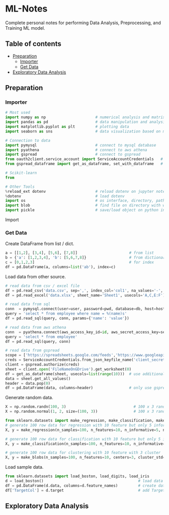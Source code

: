 # ML-Notes
Complete personal notes for performing Data Analysis, Preprocessing, and Training ML model.
## Table of contents
- [Preparation](#Preparation)
	- [Importer](#Importer)
	- [Get Data](#Get-Data)
- [Exploratory Data Analysis](#Exploratory-Data-Analysis)


## Preparation
### Importer
```python
# Most used
import numpy as np                      # numerical analysis and matrix computation 
import pandas as pd                     # data manipulation and analysis on tabular data
import matplotlib.pyplot as plt         # plotting data
import seaborn as sns                   # data visualization based on matplotlib

# Connection to data
import pymysql                          # connect to mysql database
import pyathena                         # connect to aws athena
import gspread                          # connect to gspread
from oauth2client.service_account import ServiceAccountCredentials   # google auth
from gspread_dataframe import get_as_dataframe, set_with_dataframe   # library i/o directly from df

# Scikit-learn
from

# Other Tools
%reload_ext dotenv                      # reload dotenv on jupyter notebook
%dotenv                                 # load dotenv
import os                               # os interface, directory, path
import blob                             # find file on directory with wildcard
import pickle                           # save/load object on python into/from binary file


```
Import 
### Get Data
Create DataFrame from list / dict.
```python
a = [[1,2], [3,4], [5,6], [7,8]]                       # from list
b = {'a': [1,2,3,4], 'b': [5,6,7,8]}                   # from dictionary
c = [0,1,2,3]                                          # for index
df = pd.DataFrame(a, columns=list('ab'), index=c)
```
Load data from other source.
```python
# read data from csv / excel file
df = pd.read_csv('data.csv', sep=',', index_col='col1', na_values='-', parse_dates=True)
df = pd.read_excel('data.xlsx', sheet_name='Sheet1', usecols='A,C,E:F')

# read data from sql
conn  = pymysql.connect(user=user, password=pwd, database=db, host=host)
query = 'select * from employee where name = %(name)s'
df = pd.read_sql(query, conn, params={'name': 'value'})

# read data from aws athena
conn  = pyathena.connect(aws_access_key_id=id, aws_secret_access_key=secret, s3_staging_dir=stgdir, region_name=region)
query = 'select * from employee'
df = pd.read_sql(query, conn)

# read data from gspread
scope = ['https://spreadsheets.google.com/feeds','https://www.googleapis.com/auth/drive']
creds = ServiceAccountCredentials.from_json_keyfile_name('client_secret.json', scope)
client = gspread.authorize(creds)
sheet = client.open('FileNameOnGDrive').get_worksheet(0)
df = get_as_dataframe(sheet, usecols=list(range(10)))  # use additional gspread_dataframe lib
data = sheet.get_all_values()
header = data.pop(0)
df = pd.DataFrame(data, columns=header)                # only use gspread
```
Generate random data.
```python
X = np.random.randn(100, 3)                              # 100 x 3 random std normal dist array
X = np.random.normal(1, 2, size=(100, 3))                # 100 x 3 random normal with mean 1 and stddev 2

from sklearn.datasets import make_regression, make_classification, make_blobs
# generate 100 row data for regression with 10 feature but only 5 informative
X, y = make_regression(n_samples=100, n_features=10, n_informative=5, noise=0.0, random_state=42)

# generate 100 row data for classification with 10 feature but only 5 informative with 3 classes
X, y = make_classification(n_samples=100, n_features=10, n_informative=5, n_classes=3, random_state=42)

# generate 100 row data for clustering with 10 feature with 3 cluster
X, y = make_blobs(n_samples=100, n_features=10, centers=3, cluster_std=1.0, random_state=42)
```
Load sample data.
```python
from sklearn.datasets import load_boston, load_digits, load_iris
d = load_boston()                                          # load data dict 'like' of numpy.ndarray
df = pd.DataFrame(d.data, columns=d.feature_names)         # create dataframe with column name
df['TargetCol'] = d.target                                 # add TargetCol column
```
## Exploratory Data Analysis

<!--stackedit_data:
eyJoaXN0b3J5IjpbLTI0NDE4MTk2OSwtMTU3ODkxMTU5NywtMT
Y4NTQxMDg2NCwtNDMzMzg0MDMyLDg1NzAzODI1MywtNzA4MjA1
NTYwLDE5MjkyMjMzNDYsMTc4MTY5OTUyNCw4NzgxMTQzMjksLT
E4NDAzMzY5NywxNjA4ODYzODY5LDEzNjU2NDE1NjksMTMwOTYz
NjAxMSwtMjA4OTAxMDQ3MiwxMjc4MDY0NjE4XX0=
-->
